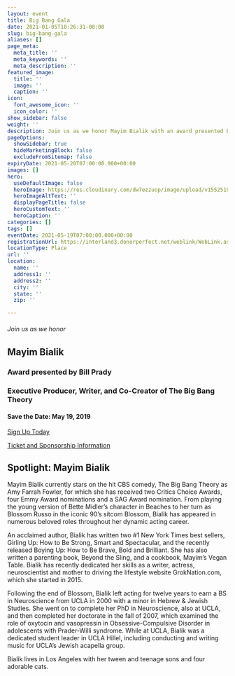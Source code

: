 ```yaml
---
layout: event
title: Big Bang Gala
date: 2021-01-05T10:26:31-08:00
slug: big-bang-gala
aliases: []
page_meta:
  meta_title: ''
  meta_keywords: ''
  meta_description: ''
featured_image:
  title: ''
  image: ''
  caption: ''
icon:
  font_awesome_icon: ''
  icon_color: ''
show_sidebar: false
weight: ''
description: Join us as we honor Mayim Bialik with an award presented by Bill Prady.
pageOptions:
  showSidebar: true
  hideMarketingBlock: false
  excludeFromSitemap: false
expiryDate: 2021-05-20T07:00:00.000+00:00
images: []
hero:
  useDefaultImage: false
  heroImage: https://res.cloudinary.com/dw7ezzuop/image/upload/v1552518061/BIG-BANG-new-site.jpg
  heroImageAltText: ''
  displayPageTitle: false
  heroCustomText: ''
  heroCaption: ''
categories: []
tags: []
eventDate: 2021-05-19T07:00:00.000+00:00
registrationUrl: https://interland3.donorperfect.net/weblink/WebLink.aspx?name=E9816&id=48
locationType: Place
url: ''
location:
  name: ''
  address1: ''
  address2: ''
  city: ''
  state: ''
  zip: ''

---
```

###### Join us as we honor

## Mayim Bialik

### Award presented by Bill Prady

### Executive Producer, Writer, and Co-Creator of The Big Bang Theory

#### Save the Date: May 19, 2019

<!-- Do not edit this code --> <a class="mx-auto btn btn-blue" href="https://interland3.donorperfect.net/weblink/WebLink.aspx?name=E9816&id=48" target="_blank">Sign Up Today</a>

[Ticket and Sponsorship Information](https://res.cloudinary.com/dw7ezzuop/image/upload/v1553634984/JFLA-big-bang-sponsorship-card2%20FINAL.pdf "JFLA-big-bang-sponsorship-card2 FINAL.pdf")

## Spotlight: Mayim Bialik

Mayim Bialik currently stars on the hit CBS comedy, The Big Bang Theory as Amy Farrah Fowler, for which she has received two Critics Choice Awards, four Emmy Award nominations and a SAG Award nomination. From playing the young version of Bette Midler’s character in Beaches to her turn as Blossom Russo in the iconic 90’s sitcom Blossom, Bialik has appeared in numerous beloved roles throughout her dynamic acting career.

An acclaimed author, Bialik has written two #1 New York Times best sellers, Girling Up: How to Be Strong, Smart and Spectacular, and the recently released Boying Up: How to Be Brave, Bold and Brilliant. She has also written a parenting book, Beyond the Sling, and a cookbook, Mayim’s Vegan Table. Bialik has recently dedicated her skills as a writer, actress, neuroscientist and mother to driving the lifestyle website GrokNation.com, which she started in 2015.

Following the end of Blossom, Bialik left acting for twelve years to earn a BS in Neuroscience from UCLA in 2000 with a minor in Hebrew & Jewish Studies. She went on to complete her PhD in Neuroscience, also at UCLA, and then completed her doctorate in the fall of 2007, which examined the role of oxytocin and vasopressin in Obsessive-Compulsive Disorder in adolescents with Prader-Willi syndrome. While at UCLA, Bialik was a dedicated student leader in UCLA Hillel, including conducting and writing music for UCLA’s Jewish acapella group.

Bialik lives in Los Angeles with her tween and teenage sons and four adorable cats.